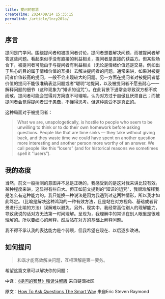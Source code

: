 ```yaml
---
title: 提问的智慧
createTime: 2024/09/24 15:35:15
permalink: /article/lncy20la/
---
```

## 序言

提问是门学问。围绕提问者和被提问者讨论，提问者想要解决问题，而被提问者解答这些问题。看起来似乎没有直接的利益相关，提问者是直接的获益方。但某些场合下，被提问者可能由于与提问者有利益相关（无论是情绪价值还是交易，例如出于热心的目的属于情绪价值的互换）去解决提问者的问题。通常来讲，如果对被提问者价值较高的提问，一般不会出现较大的问题。另一方面在提问者对被提问者低价值的提问不能很准确表达问题或者“聪明”地提问，以及被提问者不愿去耐心一一解释问题的细节（这种现象为“知识的诅咒”）。在此背景下通常会导致双方都不欢而散，提问者可能会觉得对方简直不可理喻，认为对方过于自傲且厌烦自己；而被提问者会觉得提问者过于愚蠢，不懂得思考。但这种感受不是真正的。

这种局面对于被提问者：

> What we are, unapologetically, is hostile to people who seem to be unwilling to think or to do their own homework before asking questions. People like that are time sinks — they take without giving back, and they waste time we could have spent on another question more interesting and another person more worthy of an answer. We call people like this “losers” (and for historical reasons we sometimes spell it “lusers”).

## 我的态度

当然，前文一般揣测的意图并不总是正确的，我感受到的是这对我来讲比较有效。某种程度来讲，这显得有些自大。但正如前文提到的“知识的诅咒”，我很难解释我是怎么有这种能力的。我只能换一种说法是因为我遇到过这两种情形，所以我才如此笃定。（比喻是解决这种鸿沟的一种有效方法，且是站在对方视角、基础或者背景进行比喻的方法）误解难以避免。另外，现实中，我经常高估别人的理解能力，导致我说的话对方无法第一时间理解。呈现为，我理解中的常识在别人眼里是很难理解的。所以要细心的解释，然后站在对方的基础上解释问题。

我不得不承认我的表达能力是个弱项，但我希望在现在、以后逐步改进。

## 如何提问

> 和谐才能高效解决问题，互相理解是第一要务。

希望这篇文章可以解决你的问题：

中译：[《提问的智慧》精读注解版](https://ld246.com/article/1536377163156) 来自链滴社区

原文：[How To Ask Questions The Smart Way](http://www.catb.org/~esr/faqs/smart-questions.htm)  来自Eric Steven Raymond
